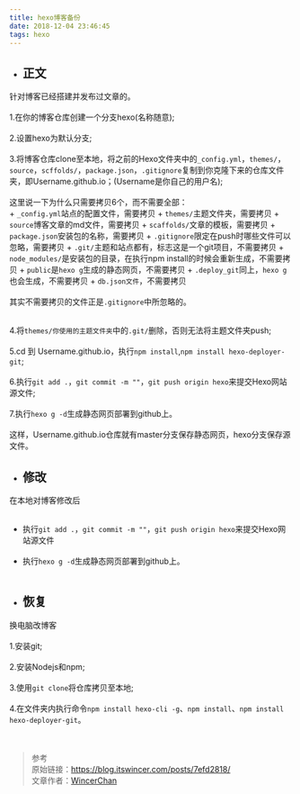 ```yaml
---
title: hexo博客备份
date: 2018-12-04 23:46:45
tags: hexo
---
```

- ## 正文
针对博客已经搭建并发布过文章的。    <br/><br/>
1.在你的博客仓库创建一个分支hexo(名称随意);<br/><br/>
2.设置hexo为默认分支;<br/><br/>
3.将博客仓库clone至本地，将之前的Hexo文件夹中的`_config.yml`，`themes/`，`source`，`scffolds/`，`package.json`，`.gitignore`复制到你克隆下来的仓库文件夹，即Username.github.io；(Username是你自己的用户名);<br><br>
这里说一下为什么只需要拷贝6个，而不需要全部：  
    + `_config.yml`站点的配置文件，需要拷贝
    + `themes/`主题文件夹，需要拷贝
    + `source`博客文章的md文件，需要拷贝
    + `scaffolds/`文章的模板，需要拷贝
    + `package.json`安装包的名称，需要拷贝
    + `.gitignore`限定在push时哪些文件可以忽略，需要拷贝
    + `.git/`主题和站点都有，标志这是一个git项目，不需要拷贝
    + `node_modules/`是安装包的目录，在执行npm install的时候会重新生成，不需要拷贝
    + `public`是`hexo g`生成的静态网页，不需要拷贝
    + `.deploy_git`同上，`hexo g`也会生成，不需要拷贝
    + `db.json文件`，不需要拷贝<br><br>
    其实不需要拷贝的文件正是`.gitignore`中所忽略的。<br><br>

  4.将`themes/你使用的主题文件夹`中的`.git/`删除，否则无法将主题文件夹push;  <br><br>
  5.cd 到 Username.github.io，执行`npm install`,`npm install hexo-deployer-git`;  <br><br>
  6.执行`git add .`，`git commit -m ""`，`git push origin hexo`来提交Hexo网站源文件;  <br><br>
  7.执行`hexo g -d`生成静态网页部署到github上。  <br><br>
  这样，Username.github.io仓库就有master分支保存静态网页，hexo分支保存源文件。
- ## 修改
在本地对博客修改后  <br><br>
   + 执行`git add .`，`git commit -m ""`，`git push origin hexo`来提交Hexo网站源文件  <br><br>
   + 执行`hexo g -d`生成静态网页部署到github上。  <br><br>
- ## 恢复
换电脑改博客   <br><br>
1.安装git;   <br><br>
2.安装Nodejs和npm; <br><br>
3.使用`git clone`将仓库拷贝至本地;<br><br>
4.在文件夹内执行命令`npm install hexo-cli -g`、`npm install`、`npm install hexo-deployer-git`。  
<br><br>
>参考  
原始链接：https://blog.itswincer.com/posts/7efd2818/  
文章作者：[WincerChan](https://blog.itswincer.com?)
